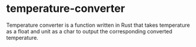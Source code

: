 # temperature-converter
Temperature converter is a function written in Rust that takes temperature as a float and unit as a char to output the corresponding converted temperature.
